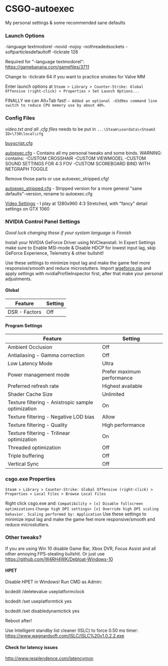 # CSGO-autoexec
My personal settings &amp; some recommended sane defaults


### Launch Options
   -language textmodorel -novid -nojoy -nothreadedsockets -softparticlesdefaultoff -tickrate 128


Required for "-language textmodorel": https://gamebanana.com/gamefiles/3711

Change to -tickrate 64 if you want to practice smokes for Valve MM

Enter launch options at
`Steam > Library > Counter-Strike: Global Offensive (right-click) > Properties > Set Launch Options...`

FINALLY we can Alt+Tab fast!
`– Added an optional -d3d9ex command line switch to reduce CPU memory use by about 40%.`


### Config Files

*video.txt and all .cfg files* needs to be put in `...\Steam\userdata\<Steam3 ID>\730\local\cfg`


[buyscript.cfg](buyscript.cfg)


[autoexec.cfg](autoexec.cfg) - Contains all my personal tweaks and some binds. WARNING: contains:
-CUSTOM CROSSHAIR
-CUSTOM VIEWMODEL
-CUSTOM SOUND SETTINGS FOR 4:3 FOV
-CUSTOM SCOREBOARD BIND WITH NETGRAPH TOGGLE

Remove those parts or use autoexec_stripped.cfg!


[autoexec_stripped.cfg](autoexec_stripped.cfg) - Stripped version for a more general "sane defaults"-version, rename to autoexec.cfg


[Video Settings](video.txt) - I play at 1280x960 4:3 Stretched, with "fancy" detail settings on GTX 1060



### NVIDIA Control Panel Settings

*Good luck changing these if your system language is Finnish* 

Install your NVIDIA GeForce Driver using NVCleanstall. In Expert Settings make sure to Enable MSI-mode & Disable HDCP for lowest input lag, skip GeForce Experience, Telemetry & other bullshit!

Use these settings to minimize input lag and make the game feel more responsive/smooth and reduce microstutters. Import [wgeforce.nip](wgeforce.nip) and apply settings with nvidiaProfileInspector first, after that make your personal adjustments.


#### **Global**

Feature | Setting
------------ | -------------
DSR - Factors   |   Off


#### **Program Settings**

Feature | Setting
------------ | -------------
Ambient Occlusion	|   Off
Antialiasing - Gamma correction |   Off
Low Latency Mode	| Ultra
Power management mode   |   Prefer maximum performance
Preferred refresh rate  |   Highest available
Shader Cache Size    |   Unlimited
Texture filtering - Anistropic sample optimization  |   On
Texture filtering - Negative LOD bias  |   Allow
Texture filtering - Quality  |   High performance
Texture filtering - Trilinear optimization  |   On
Threaded optimization  |   Off
Triple buffering  |   Off
Vertical Sync  |   Off

### csgo.exe Properties
`Steam > Library > Counter-Strike: Global Offensive (right-click) > Properties > Local Files > Browse Local Files`

Right click csgo.exe and:
`Compatibility > [x] Disable fullscreen optimizations`
`Change high DPI settings> [x] Override high DPI scaling behavior. Scaling performed by: Application`
Use these settings to minimize input lag and make the game feel more responsive/smooth and reduce microstutters.



### Other tweaks?
If you are using Win 10 disable Game Bar, Xbox DVR, Focus Assist and all other annoying FPS-stealing bullshit.
Or just use https://github.com/W4RH4WK/Debloat-Windows-10

#### HPET
Disable HPET in Windows! Run CMD as Admin:

bcdedit /deletevalue useplatformclock

bcdedit /set useplatformtick yes

bcdedit /set disabledynamictick yes


Reboot after!

Use Intelligent standby list cleaner (ISLC) to force 0.50 ms timer:
https://www.wagnardsoft.com/ISLC/ISLC%20v1.0.2.2.exe

#### Check for latency issues
http://www.resplendence.com/latencymon
